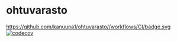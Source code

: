 # ohtuvarasto
https://github.com/kanuuna1/ohtuvarasto//workflows/CI/badge.svg
[![codecov](https://codecov.io/gh/kanuuna1/ohtuvarasto/graph/badge.svg?token=Y7DRWX75QG)](https://codecov.io/gh/kanuuna1/ohtuvarasto)
